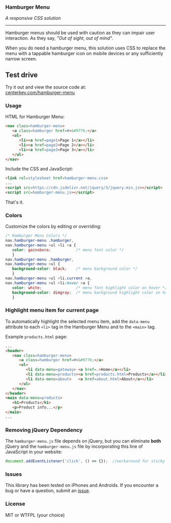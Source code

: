 ### Hamburger Menu

*A responsive CSS solution*

---

Hamburger menus should be used with caution as they can impair user interaction.  As they say, *"Out of sight, out of mind"*.

When you do need a hamburger menu, this solution uses CSS to replace the menu with a tappable hamburger icon on mobile devices or any sufficiently narrow screen.

## Test drive

Try it out and view the source code at:<br>
[centerkey.com/hamburger-menu](http://centerkey.com/hamburger-menu/test-site)

### Usage

HTML for Hamburger Menu:

```html
<nav class=hamburger-menu>
   <a class=hamburger href=#>&#9776;</a>
   <ul>
      <li><a href=page1>Page 1</a></li>
      <li><a href=page2>Page 2</a></li>
      <li><a href=page3>Page 3</a></li>
   </ul>
</nav>
````

Include the CSS and JavaScript:

```html
<link rel=stylesheet href=hamburger-menu.css>
...
<script src=https://cdn.jsdelivr.net/jquery/3/jquery.min.js></script>
<script src=hamburger-menu.js></script>
```

That's it.

### Colors

Customize the colors by editing or overriding:

```css
/* Hamburger Menu Colors */
nav.hamburger-menu .hamburger,
nav.hamburger-menu >ul >li >a {
   color: gainsboro;           /* menu font color */
   }
nav.hamburger-menu .hamburger,
nav.hamburger-menu >ul {
   background-color: black;    /* menu background color */
   }
nav.hamburger-menu >ul >li.current >a,
nav.hamburger-menu >ul >li:hover >a {
   color: white;               /* menu font highlight color on hover */
   background-color: dimgray;  /* menu background highlight color on hover */
   }
```

### Highlight menu item for current page

To automatically highlight the selected menu item, add the `data-menu` attribute to each `<li>` tag in the Hamburger Menu and to the `<main>` tag.

Example `products.html` page:

```html
...
<header>
   <nav class=hamburger-menu>
      <a class=hamburger href=#>&#9776;</a>
      <ul>
         <li data-menu=gateway> <a href=.>Home</a></li>
         <li data-menu=products><a href=products.html>Products</a></li>
         <li data-menu=about>   <a href=about.html>About</a></li>
      </ul>
   </nav>
</header>
<main data-menu=products>
   <h1>Products</h1>
   <p>Product info...</p>
</main>
...
```

### Removing jQuery Dependency

The `hamburger-menu.js` file depends on jQuery, but you can eliminate **both** jQuery and the `hamburger-menu.js` file by incorporating this line of JavaScript in your website:

```javascript
document.addEventListener('click', () => {});  //workaround for sticky hover on mobile
```

### Issues

This library has been tested on iPhones and Androids.  If you encounter a bug or have a question, submit an [issue](https://github.com/center-key/hamburger-menu/issues).

### License

MIT or WTFPL (your choice)

